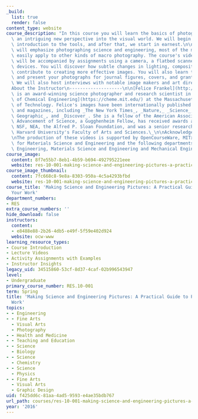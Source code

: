 ```yaml
---
_build:
  list: true
  render: false
content_type: website
course_description: "In this course you will learn the basics of photography and gain\
  \ an intriguing new perspective into the visual world. We will begin with a gentle\
  \ introduction to the tools, and after that, we start in earnest.\n\nAlthough we\
  \ will emphasize photographing science and engineering, most of the material will\
  \ easily apply to other kinds of macro photography. The course's video tutorials\
  \ will be accompanied by assignments using a camera, a flatbed scanner, and mobile\
  \ devices. You will discover how subtle changes in lighting, composition, and background\
  \ contribute to creating more effective images. You will also learn to think graphically\
  \ and present your photographs for journal figures, covers, and grant submissions.\
  \ We will also host interviews with notable image makers and art directors.\_\n\n\
  About the Instructor\n--------------------\n\n[Felice Frankel](http://www.felicefrankel.com/)\
  \ is an award-winning science photographer and research scientist in the [Department\
  \ of Chemical Engineering](https://cheme.mit.edu/) at the Massachusetts Institute\
  \ of Technology. Felice's images have been internationally published in books, journals,\
  \ and magazines, including _The New York Times_, _Nature,_ _Science_, _National\
  \ Geographic_, and _Discover_. She is a fellow of the American Association for the\
  \ Advancement of Science, a Gugghenheim Fellow, has received awards and grants from\
  \ NSF, NEA, the Alfred P. Sloan Foundation, and was a senior research fellow in\
  \ Harvard University's Faculty of Arts and Sciences.\_\n\nAcknowledgements\n----------------\n\
  \nThe production of these videos is supported by OpenCourseWare, MITx, the Center\
  \ for Materials Science and Engineering and the following departments: Chemical\
  \ Engineering, Materials Science and Engineering and Mechanical Engineering.\n"
course_image:
  content: 8f7e55b7-8eb1-4b59-b694-492795221eee
  website: res-10-001-making-science-and-engineering-pictures-a-practical-guide-to-presenting-your-work-spring-2016
course_image_thumbnail:
  content: 7fc668c8-9e8a-8303-950a-4c5a4293bfbd
  website: res-10-001-making-science-and-engineering-pictures-a-practical-guide-to-presenting-your-work-spring-2016
course_title: 'Making Science and Engineering Pictures: A Practical Guide to Presenting
  Your Work'
department_numbers:
- RES
extra_course_numbers: ''
hide_download: false
instructors:
  content:
  - e8488e88-2b26-4db5-e49f-5f59e402d924
  website: ocw-www
learning_resource_types:
- Course Introduction
- Lecture Videos
- Activity Assignments with Examples
- Instructor Insights
legacy_uid: 34515860-53cf-8d37-4caf-02b996543947
level:
- Undergraduate
primary_course_number: RES.10-001
term: Spring
title: 'Making Science and Engineering Pictures: A Practical Guide to Presenting Your
  Work'
topics:
- - Engineering
- - Fine Arts
  - Visual Arts
  - Photography
- - Health and Medicine
- - Teaching and Education
- - Science
  - Biology
- - Science
  - Chemistry
- - Science
  - Physics
- - Fine Arts
  - Visual Arts
  - Graphic Design
uid: f425dd6c-81aa-4ad5-9593-e4ae35bdb767
url_path: courses/res-10-001-making-science-and-engineering-pictures-a-practical-guide-to-presenting-your-work-spring-2016
year: '2016'
---
```

